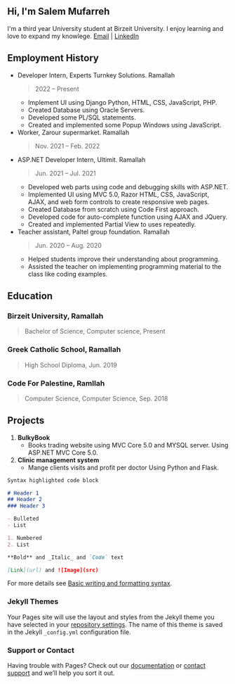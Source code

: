 
## Hi, I'm Salem Mufarreh
I'm a third year University student at Birzeit University. I enjoy learning and love to expand my knowlege.
[Email](salemmuf9@gmail.com) | 
[LinkedIn](https://www.linkedin.com/in/salem-mufarreh-41a26621b/)

## **Employment History**
- Developer Intern, Experts Turnkey Solutions. Ramallah
   > 2022 – Present
   - Implement UI using Django Python, HTML, CSS, JavaScript, PHP.
   - Created Database using Oracle Servers.
   - Developed some PL/SQL statements.
   - Created and implemented some Popup Windows using JavaScript.
- Worker, Zarour supermarket. Ramallah
   > Nov. 2021 – Feb. 2022
- ASP.NET Developer Intern, Ultimit. Ramallah
   > Jun. 2021 – Jul. 2021
   - Developed web parts using code and debugging skills with ASP.NET.
   - Implemented UI using MVC 5.0, Razor HTML, CSS, JavaScript, AJAX, and web form controls to create responsive web pages.
   - Created Database from scratch using Code First approach.
   - Developed code for auto-complete function using AJAX and JQuery.
   - Created and implemented Partial View to uses repeatedly.
- Teacher assistant, Paltel group foundation. Ramallah
   > Jun. 2020 – Aug. 2020
   - Helped students improve their understanding about programming. 
   - Assisted the teacher on implementing programming material to the class like coding examples. 

## Education
### **Birzeit University**, Ramallah
>Bachelor of Science, Computer science, Present
### **Greek Catholic School**, Ramallah
>High School Diploma, Jun. 2019
### **Code For Palestine**, Ramllah
>Computer Science, Computer Science, Sep. 2018

## Projects
1. **BulkyBook**
   - Books trading website using MVC Core 5.0 and MYSQL server.
     Using ASP.NET MVC Core 5.0.
2. **Clinic management system**
    - Mange clients visits and profit per doctor
    Using Python and Flask.
    
```markdown
Syntax highlighted code block

# Header 1
## Header 2
### Header 3

- Bulleted
- List

1. Numbered
2. List

**Bold** and _Italic_ and `Code` text

[Link](url) and ![Image](src)
```

For more details see [Basic writing and formatting syntax](https://docs.github.com/en/github/writing-on-github/getting-started-with-writing-and-formatting-on-github/basic-writing-and-formatting-syntax).

### Jekyll Themes

Your Pages site will use the layout and styles from the Jekyll theme you have selected in your [repository settings](https://github.com/Salem-Mufarreh/psychic-sniffle/settings/pages). The name of this theme is saved in the Jekyll `_config.yml` configuration file.

### Support or Contact

Having trouble with Pages? Check out our [documentation](https://docs.github.com/categories/github-pages-basics/) or [contact support](https://support.github.com/contact) and we’ll help you sort it out.
